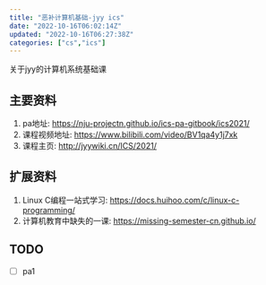 ```yaml
---
title: "恶补计算机基础-jyy ics"
date: "2022-10-16T06:02:14Z"
updated: "2022-10-16T06:27:38Z"
categories: ["cs","ics"]
---
```

关于jyy的计算机系统基础课

## 主要资料
1. pa地址: https://nju-projectn.github.io/ics-pa-gitbook/ics2021/
2. 课程视频地址: https://www.bilibili.com/video/BV1qa4y1j7xk
3. 课程主页: http://jyywiki.cn/ICS/2021/

## 扩展资料

1. Linux C编程一站式学习: https://docs.huihoo.com/c/linux-c-programming/
2. 计算机教育中缺失的一课: https://missing-semester-cn.github.io/

## TODO

- [ ] pa1 
